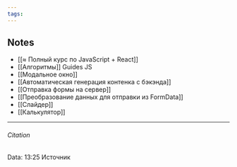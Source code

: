 ```yaml
---
tags:  
---
```




## Notes
- [[≈ Полный курс по JavaScript + React]]
- [[Алгоритмы]]
Guides JS
- [[Модальное окно]]
- [[Автоматическая генерация контенка с бэкэнда]]
- [[Отправка формы на сервер]]
- [[Преобразование данных для отправки из FormData]]
- [[Слайдер]]
- [[Калькулятор]]
---
###### Citation
Data: 13:25
Источник
